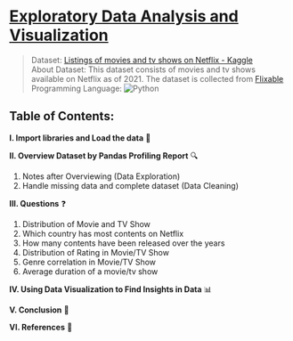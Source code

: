 # [Exploratory Data Analysis and Visualization](https://htmlpreview.github.io/?https://github.com/tedhwang007/netflix-eda/blob/main/Preview.html)
> Dataset: [Listings of movies and tv shows on Netflix - Kaggle](https://www.kaggle.com/datasets/shivamb/netflix-shows)<br>
> About Dataset: This dataset consists of movies and tv shows available on Netflix as of 2021. The dataset is collected from [Flixable](https://flixable.com/)<br>
> Programming Language: ![Python](https://img.shields.io/badge/python-3670A0?style=for-the-badge&logo=python&logoColor=ffdd54)
## Table of Contents:
**I. Import libraries and Load the data** :open_file_folder:

**II. Overview Dataset by Pandas Profiling Report** :mag:

1. Notes after Overviewing (Data Exploration)
2. Handle missing data and complete dataset (Data Cleaning)

**III. Questions** :question: 

1. Distribution of Movie and TV Show
2. Which country has most contents on Netflix
3. How many contents have been released over the years
4. Distribution of Rating in Movie/TV Show
5. Genre correlation in Movie/TV Show
6. Average duration of a movie/tv show

**IV. Using Data Visualization to Find Insights in Data** :bar_chart:

**V. Conclusion** :pushpin:

**VI. References** :bookmark_tabs:
